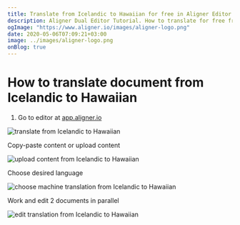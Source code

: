 ```yaml
---
title: Translate from Icelandic to Hawaiian for free in Aligner Editor
description: Aligner Dual Editor Tutorial. How to translate for free from Icelandic to Hawaiian. Aligner is multilingual document management platform. 
ogImage: "https://www.aligner.io/images/aligner-logo.png"
date: 2020-05-06T07:09:21+03:00
image: ../images/aligner-logo.png
onBlog: true
---
```


# How to translate document from Icelandic to Hawaiian

1. Go to editor at [app.aligner.io](https://app.aligner.io "Aligner App web page")

![translate from Icelandic to Hawaiian](../aligner-blank-editor.png "translate from Icelandic to Hawaiian")

Copy-paste content or upload content

![upload content from Icelandic to Hawaiian](../aligner-uploaded-document.png "upload content from Icelandic to Hawaiian")

Choose desired language

![choose machine translation from Icelandic to Hawaiian](../aligner-language-dropdown.png "choose machine translation from Icelandic to Hawaiian")

Work and edit 2 documents in parallel

![edit translation from Icelandic to Hawaiian](../aligner-double-sitded-editor.png "edit translation from Icelandic to Hawaiian")

